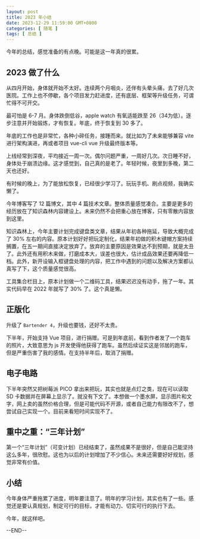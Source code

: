```yaml
---
layout: post
title: 2023 年小结
date: 2023-12-29 11:59:00 GMT+0800
categories: [ 随笔 ]
tags: [ 总结 ]
---
```


今年的总结，感觉准备的有点晚。可能是这一年真的很累。

<!-- more -->

## 2023 做了什么

从四月开始，身体就开始不太好。连续两个月咽炎，还伴有头晕头痛，去了好几次医院。工作上也不停歇，各个项目发力赶进度，还有底层、框架等升级任务，可谓忙得不可开交。

最可怕是 6-7 月。身体跌倒低谷，apple watch 有氧适能跌至 26（34为低）。逐步注意并开始锻炼，才有恢复。年底，终于恢复到 30 多了。

年底的工作也是非常忙，各种小碎任务，接踵而来。就比如为了未来能够兼容 vite 进行架构演进，再或者项目 vue-cli vue 升级最终版本等。

上线经常到深夜，平均接近一周一次。偶尔问题严重，一周好几次。次日睡不好，身体处于崩溃边缘。这才感觉到，自己真的是老了。年轻时候，夜里到多晚，第二天也还好。

有时候的晚上，为了能放松恢复，已经很少学习了。玩玩手机、刷点视频，我确实懒了。

今年博客写了 12 篇博文，其中 4 篇技术文章。整体质量感觉凑合。主要是更多的经历放在了知识森林内容建设上。未来仍然不会把重心放在博客，只有零散内容放到这里。

知识森林上，今年主要计划完成键盘类文章，结果从年初各种拖延，导致大概完成了 30% 左右的内容。原本计划好好把玩定制化，结果年初做的积木键帽方案持续搁置，在五一期间直接决定放弃了。放弃的主要原因是效果达不到预期，就是太丑了。此外还有用积木来做，打磨成本大，误差也很大，估计成品效果还要再降低一档。此外，新开设输入框键盘处理的内容，把工作中遇到的问题以及解决方案都认真写了下，这个质量感觉很高。

工具集合栏目上，原本计划做一个二维码工具，结果迟迟没有动手，拖了一年。其实代码早在 2022 年就写了 30% 了。这个真是懒。

## 正版化

升级了 `Bartender 4`，升级也要钱，还好不太贵。

下半年，开始支持 Vue 项目，进行捐赠。可是到年底前，看到作者发了一个跑车的照片，大致意思为 js 开发使得他获得了跑车。虽然后续证实这是邻居的跑车，但是严重伤害了我的感情。在支持半年后，取消了捐赠。

## 电子电路

下半年突然又把树莓派 PICO 拿出来把玩，其实也就是点灯之类，现在可以读取 SD 卡数据并在屏幕上显示了。就没有下文了。本想做一个墨水屏，显示图片和文字，网上卖的虽然价格合理，但是可能代码不开源，或者自己能力有限改不了，想尝试自己实现一个。目前来看短时间实现不了。

## 重中之重：“三年计划”

第一个“三年计划”（可变计划）已经结束了，虽然成果不是很好，但是自己能坚持这么多年，很欣慰。这也为以后的计划增加了不少信心。未来还需要好好规划，感觉非常有价值。

## 小结

今年身体严重拖累了进度，明年要注意了。明年的学习计划，其实也有了一些。感觉还是要认真规划，制定可行的目标，才能有动力、切实可行的执行下去。

今年，就这样吧。

--END--

